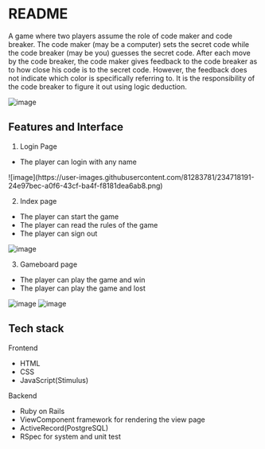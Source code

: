 # README
A game where two players assume the role of code maker and code breaker. The code maker (may be a computer) sets the secret code while the code breaker (may be you) guesses the secret code. After each move by the code breaker, the code maker gives feedback to the code breaker as to how close his code is to the secret code. However, the feedback does not indicate which color is specifically referring to. It is the responsibility of the code breaker to figure it out using logic deduction.

![image](https://user-images.githubusercontent.com/81283781/234717919-b92f231f-625b-47a4-9788-2d284163b234.png)

<h2> Features and Interface </h2>
  
1. Login Page
  <ul>
  <li>The player can login with any name</li>
  </ul>
![image](https://user-images.githubusercontent.com/81283781/234718191-24e97bec-a0f6-43cf-ba4f-f8181dea6ab8.png)

2. Index page
  <ul>
    <li>The player can start the game</li>
    <li>The player can read the rules of the game</li>
    <li>The player can sign out</li>
  </ul>

![image](https://user-images.githubusercontent.com/81283781/234717159-1a015474-37a3-4a1c-a80c-9addef3829c2.png)

3. Gameboard page
  <ul>
     <li>The player can play the game and win</li>
     <li>The player can play the game and lost</li>
  </ul>
     
![image](https://user-images.githubusercontent.com/81283781/234717570-8280eae2-91df-4b80-adf1-cf779abcb2fa.png) 
![image](https://user-images.githubusercontent.com/81283781/234717836-f0f7126d-02ac-457a-906b-9c5cf6a3c988.png)


<h2> Tech stack </h2>
Frontend
   <ul>
     <li>HTML</li>
     <li>CSS</li>
     <li>JavaScript(Stimulus)</li>
   </ul>
   
 Backend
   <ul>
     <li>Ruby on Rails</li>
     <li>ViewComponent framework for rendering the view page</li>
     <li>ActiveRecord(PostgreSQL)</li>
     <li>RSpec for system and unit test</li>
   </ul>
